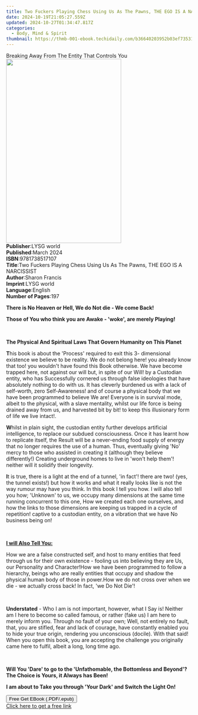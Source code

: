 ```yaml
---
title: Two Fuckers Playing Chess Using Us As The Pawns, THE EGO IS A NARCISSIST | Free Book
date: 2024-10-19T21:05:27.559Z
updated: 2024-10-27T01:34:47.817Z
categories:
  - Body, Mind & Spirit
thumbnail: https://thmb-001-ebook.techidaily.com/b36640203952b03ef7353119f3f718870520a4638583c11ff1aacd64fbbba5c5.jpg
---
```

<main id="book-container">
  <div class="flex flex-col">
    <div class="book-brief flex-1 py-6 px-4 sm:p-6 md:py-10 md:px-8">
      <!-- brief-->
      <div class="book-brief-main">
        Breaking Away From The Entity That Controls You
      </div>
    </div>
    <div
      class="book-meta-info flex-1 grid gap-4 col-start-1 col-end-3 row-start-1 sm:mb-6 sm:grid-cols-4 lg:gap-6 lg:col-start-2 lg:row-end-6 lg:row-span-6 lg:mb-0"
    >
      <div
        class="book-meta-info-left place-content-center mt-4 p-4 text-sm leading-6 col-start-2 col-span-2 dark:text-slate-400"
      >
        <img
          class="w-full h-500 object-cover rounded-lg sm:h-255 sm:col-span-2 lg:col-span-full"
          src="https://img-001-ebook.techidaily.com/384d71dba4a55b734cbd7dbf1a7eacba7ba61d26384ffd829d10f744c1a0fa7c.jpg"
          alt=""
          width="312"
          height="500"
        />
      </div>
      <div
        class="book-meta-info-right mt-2 col-start-1 row-start-2 col-span-3 self-center"
      >
        <!-- meta data  -->
        <div class="flex flex-col px-4 md:px-8">
          <div class="flex-1">
            <strong>Publisher</strong>:<span class="px-2">LYSG world</span>
          </div>
          <div class="flex-1">
            <strong>Published</strong>:<span class="px-2">March 2024</span>
          </div>
          <div class="flex-1">
            <strong>ISBN</strong>:<span class="px-2">9781738517107</span>
          </div>
          <div class="flex-1">
            <strong>Title</strong>:<span class="px-2"
              >Two Fuckers Playing Chess Using Us As The Pawns, THE EGO IS A
              NARCISSIST</span
            >
          </div>
          <div class="flex-1">
            <strong>Author</strong>:<span class="px-2">Sharon Francis</span>
          </div>
          <div class="flex-1">
            <strong>Imprint</strong>:<span class="px-2">LYSG world</span>
          </div>
          <div class="flex-1">
            <strong>Language</strong>:<span class="px-2">English</span>
          </div>
          <div class="flex-1">
            <strong>Number of Pages</strong>:<span class="px-2">197</span>
          </div>
        </div>
      </div>
    </div>
    <div class="book-description flex-1 py-6 px-4 sm:p-6 md:py-10 md:px-8">
      <div class="book-description-main">
        <div accordion-content="" id="description">
          <p class="ql-align-justify">
            <strong
              >There is No Heaven or Hell, We do Not die - We come Back!</strong
            >
          </p>
          <p class="ql-align-justify">
            <strong
              >Those of You who think you are Awake - 'woke', are merely
              Playing!</strong
            >
          </p>
          <p class="ql-align-justify"><br /></p>
          <p>
            <strong
              >The Physical And Spiritual Laws That Govern Humanity on This
              Planet</strong
            >
          </p>
          <p class="ql-align-justify">
            <strong>T</strong>his book is about the 'Process' required to exit
            this 3- dimensional existence we believe to be reality. We do not
            belong here! you already know that too! you wouldn't have found this
            Book otherwise. We have become trapped here, not against our will
            but, in spite of our Will! by a Custodian entity, who has
            Successfully cornered us through false ideologies that have
            absolutely nothing to do with us. It has cleverly burdened us with a
            lack of self-worth, zero Self-Awareness! and of course a physical
            body that we have been programmed to believe We are! Everyone is in
            survival mode, albeit to the physical, with a slave mentality,
            whilst our life force is being drained away from us, and harvested
            bit by bit! to keep this illusionary form of life we live intact!.
          </p>
          <p class="ql-align-justify">
            <strong>W</strong>hilst in plain sight, the custodian entity further
            develops artificial intelligence, to replace our subdued
            consciousness. Once it has learnt how to replicate itself, the
            Result will be a never-ending food supply of energy that no longer
            requires the use of a human. Thus, eventually giving 'No' mercy to
            those who assisted in creating it (although they believe
            differently!) Creating underground homes to live in 'won't help
            them'! neither will it solidify their longevity.
          </p>
          <p class="ql-align-justify">
            <strong>I</strong>t is true, there is a light at the end of a
            tunnel, 'in fact'! there are two! (yes, the tunnel exists!) but how
            it works and what it really looks like is not the way rumour may
            have you think. In this book I tell you how. I will also tell you
            how; 'Unknown' to us, we occupy many dimensions at the same time
            running concurrent to this one, How we created each one ourselves,
            and how the links to those dimensions are keeping us trapped in a
            cycle of repetition! captive to a custodian entity, on a vibration
            that we have No business being on!
          </p>
          <p class="ql-align-justify"><br /></p>
          <p class="ql-align-justify">
            <strong><u>I will Also Tell You:</u></strong>
          </p>
          <span
            >How we are a false constructed self, and host to many entities that
            feed through us for their own existence - fooling us into believing
            they are Us, our Personality and Character!</span
          ><span
            >How we have been programmed to follow a hierarchy, beings who are
            really entities that occupy and shadow the physical human body of
            those in power.</span
          >How we do not cross over when we die - we actually cross back! In
          fact, 'we Do Not Die'!
          <p class="ql-align-justify"><br /></p>
          <p class="ql-align-justify">
            <strong>Understated</strong> - Who I am is not important, however,
            what I Say is! Neither am I here to become so called famous, or
            rather (fake us) I am here to merely inform you. Through no fault of
            your own; Well, not entirely no fault, that, you are stifled, fear
            and lack of courage, have constantly enabled you to hide your true
            origin, rendering you unconscious (docile). With that said! When you
            open this book, you are accepting the challenge you originally came
            here to fulfil, albeit a long, long time ago.
          </p>
          <p class="ql-align-justify"><br /></p>
          <p class="ql-align-justify">
            <strong
              >Will You 'Dare' to go to the 'Unfathomable, the Bottomless and
              Beyond'? The Choice is Yours, it Always has Been!</strong
            >
          </p>
          <p class="ql-align-justify">
            <strong
              >I am about to Take you through 'Your Dark' and Switch the Light
              On!</strong
            >
          </p>
        </div>
        <div class="accordion-fader"></div>
      </div>
    </div>
    <div class="book-excerpts flex-1 py-6 px-4 sm:p-6 md:py-10 md:px-8"></div>
    <div
      class="book-about-author flex-1 py-6 px-4 sm:p-6 md:py-10 md:px-8"
    ></div>
    <div class="book-free-get flex-1 py-6 px-4 sm:p-6 md:py-10 md:px-8">
      <button
        id="btn-free-get"
        class="bg-blue-500 hover:bg-blue-700 text-white font-bold py-2 px-4 rounded"
      >
        Free Get EBook (.PDF/.epub)
      </button>
      <div id="countdown-display" class="px-2 text-lg mt-2"></div>
      <a
        id="free-link"
        class="hidden bg-blue-500 hover:bg-blue-700 text-white font-bold py-2 px-4 rounded"
        href="https://www.ebooks.com/en-us/book/211276120/two-fuckers-playing-chess-using-us-as-the-pawns-the-ego-is-a-narcissist/sharon-francis/"
        target="_blank"
        >Click here to get a free link</a
      >
    </div>
    <script>
      let countdownTime = 0;
      let countdownInterval = null;
      document
        .getElementById('btn-free-get')
        .addEventListener('click', startCountdown);
      function startCountdown() {
        countdownTime = new Date().getTime() + 60000 * 3;
        countdownInterval = setInterval(updateCountdown, 1000);
        document.getElementById('btn-free-get').disabled = true;
        document
          .getElementById('btn-free-get')
          .classList.add('bg-gray-500', 'cursor-not-allowed');
      }
      function updateCountdown() {
        let currentTime = new Date().getTime();
        let timeLeft = countdownTime - currentTime;
        let secondsLeft = Math.floor(timeLeft / 1000);
        document.getElementById('countdown-display').innerHTML =
          `Remaining time: ${secondsLeft} seconds.`;
        if (secondsLeft <= 0) {
          clearInterval(countdownInterval);
          document.getElementById('btn-free-get').classList.add('hidden');
          document.getElementById('free-link').classList.remove('hidden');
          document.getElementById('countdown-display').innerHTML = '';
        }
      }
    </script>
  </div>
</main>

<ins class="adsbygoogle"
      style="display:block"
      data-ad-client="ca-pub-7571918770474297"
      data-ad-slot="8358498916"
      data-ad-format="auto"
      data-full-width-responsive="true"></ins>
    